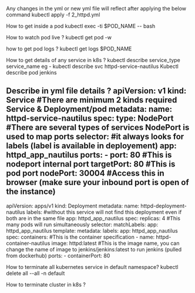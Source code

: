 
Any changes in the yml or new yml file will reflect after applying the below command
kubectl apply -f 2_httpd.yml 

How to get inside a pod
kubectl exec -ti $POD_NAME -- bash

How to watch pod live ?
kubectl get pod -w

how to get pod logs ?
kubectl get logs $POD_NAME

How to get details of any service in k8s ?
kubectl describe service_type service_name
eg - kubectl describe svc httpd-service-nautilus
     Kubectl describe pod jenkins

Describe in yml file details ?
apiVersion: v1
kind: Service #There are minimum 2 kinds required Service & Deployment/pod
metadata:
  name: httpd-service-nautilus
spec:
  type: NodePort #There are several types of services NodePort is used to map ports
  selector: #it always looks for labels (label is available in deployement)
    app: httpd_app_nautilus
  ports:
    - port: 80 #This is nodeport internal port
      targetPort: 80 #This is pod port
      nodePort: 30004 #Access this in browser (make sure your inbound port is open of the instance)
---
apiVersion: apps/v1
kind: Deployment
metadata:
  name: httpd-deployment-nautilus
  labels: #without this service will not find this deployment even if both are in the same file
    app: httpd_app_nautilus
spec:
  replicas: 4 #This many pods will run simultaneously 
  selector:
    matchLabels:
      app: httpd_app_nautilus
  template:
    metadata:
      labels:
        app: httpd_app_nautilus
    spec:
      containers: #This is the container specification
        - name: httpd-container-nautilus
          image: httpd:latest #This is the image name, you can change the name of image to jenkins/jenkins:latest to run jenkins (pulled from dockerhub)
          ports:
            - containerPort: 80

How to terminate all kubernetes service in default namespace?
kubectl delete all --all -n default

How to terminate cluster in k8s ?

